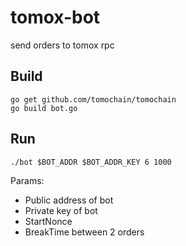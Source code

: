 # tomox-bot
send orders to tomox rpc

## Build
```
go get github.com/tomochain/tomochain
go build bot.go
```

## Run
 ```
 ./bot $BOT_ADDR $BOT_ADDR_KEY 6 1000
 ```
 Params: 
 - Public address of bot
 - Private key of bot
 - StartNonce
 - BreakTime between 2 orders
 
